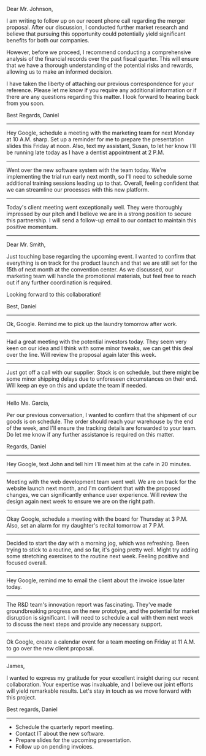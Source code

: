 Dear Mr. Johnson,

I am writing to follow up on our recent phone call regarding the merger proposal. After our discussion, I conducted further market research and believe that pursuing this opportunity could potentially yield significant benefits for both our companies.

However, before we proceed, I recommend conducting a comprehensive analysis of the financial records over the past fiscal quarter. This will ensure that we have a thorough understanding of the potential risks and rewards, allowing us to make an informed decision.

I have taken the liberty of attaching our previous correspondence for your reference. Please let me know if you require any additional information or if there are any questions regarding this matter. I look forward to hearing back from you soon.

Best Regards,
Daniel

---

Hey Google, schedule a meeting with the marketing team for next Monday at 10 A.M. sharp. Set up a reminder for me to prepare the presentation slides this Friday at noon. Also, text my assistant, Susan, to let her know I'll be running late today as I have a dentist appointment at 2 P.M.

---

Went over the new software system with the team today. We're implementing the trial run early next month, so I'll need to schedule some additional training sessions leading up to that. Overall, feeling confident that we can streamline our processes with this new platform.

---

Today's client meeting went exceptionally well. They were thoroughly impressed by our pitch and I believe we are in a strong position to secure this partnership. I will send a follow-up email to our contact to maintain this positive momentum.

---

Dear Mr. Smith,

Just touching base regarding the upcoming event. I wanted to confirm that everything is on track for the product launch and that we are still set for the 15th of next month at the convention center. As we discussed, our marketing team will handle the promotional materials, but feel free to reach out if any further coordination is required.

Looking forward to this collaboration!

Best,
Daniel

--------------------------------------------------------------------------------

Ok, Google. Remind me to pick up the laundry tomorrow after work.

--------------------------------------------------------------------------------

Had a great meeting with the potential investors today. They seem very keen on our idea and I think with some minor tweaks, we can get this deal over the line. Will review the proposal again later this week.

--------------------------------------------------------------------------------

Just got off a call with our supplier. Stock is on schedule, but there might be some minor shipping delays due to unforeseen circumstances on their end. Will keep an eye on this and update the team if needed.

 ---


Hello Ms. Garcia,

Per our previous conversation, I wanted to confirm that the shipment of our goods is on schedule. The order should reach your warehouse by the end of the week, and I'll ensure the tracking details are forwarded to your team. Do let me know if any further assistance is required on this matter.

Regards,
Daniel

---

Hey Google, text John and tell him I'll meet him at the cafe in 20 minutes.

---

Meeting with the web development team went well. We are on track for the website launch next month, and I'm confident that with the proposed changes, we can significantly enhance user experience. Will review the design again next week to ensure we are on the right path.

---

Okay Google, schedule a meeting with the board for Thursday at 3 P.M. Also, set an alarm for my daughter's recital tomorrow at 7 P.M.

---

Decided to start the day with a morning jog, which was refreshing. Been trying to stick to a routine, and so far, it's going pretty well. Might try adding some stretching exercises to the routine next week. Feeling positive and focused overall.

---

Hey Google, remind me to email the client about the invoice issue later today.

---

The R&D team's innovation report was fascinating. They've made groundbreaking progress on the new prototype, and the potential for market disruption is significant. I will need to schedule a call with them next week to discuss the next steps and provide any necessary support.

---

Ok Google, create a calendar event for a team meeting on Friday at 11 A.M. to go over the new client proposal.

---


James,

I wanted to express my gratitude for your excellent insight during our recent collaboration. Your expertise was invaluable, and I believe our joint efforts will yield remarkable results. Let's stay in touch as we move forward with this project.

Best regards,
Daniel

---

- Schedule the quarterly report meeting.
- Contact IT about the new software.
- Prepare slides for the upcoming presentation.
- Follow up on pending invoices.
